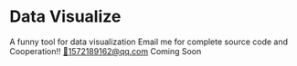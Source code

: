# Data Visualize
A funny tool for data visualization
Email me for complete source code and Cooperation!!
[📮1572189162@qq.com](mailto:1572189162@qq.com)
Coming Soon
